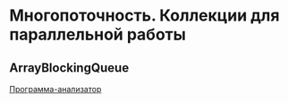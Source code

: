 # Многопоточность. Коллекции для параллельной работы
## ArrayBlockingQueue
[Программа-анализатор](https://github.com/VioK0709/Multithreading_4_ArrayBlockingQueue/blob/main/src/Main.java)
